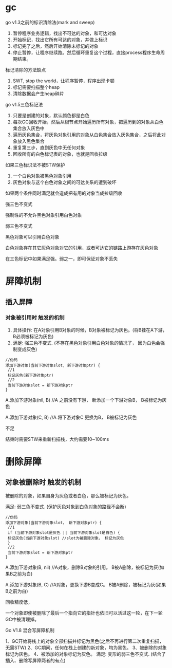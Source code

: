 # gc

go v1.3之前的标识清除法(mark and sweep)

1. 暂停程序业务逻辑，找出不可达的对象，和可达对象
2. 开始标记，找出它所有可达的对象，并做上标识
3. 标记完了之后，然后开始清除未标记的对象
4. 停止暂停，让程序继续跑。然后循环重复这个过程，直接process程序生命周期结束。


标记清除的方法缺点

1. SWT, stop the world，让程序暂停，程序出现卡顿
2. 标记需要扫描整个heap
3. 清除数据会产生heap碎片




go v1.5三色标记法

1. 只要是创建的对象，默认颜色都是白色
2. 每次GC回收开始，然后从根节点开始遍历所有对象，把遍历到的对象从白色集合放入灰色中
3. 遍历灰色集合，将灰色对象引用的对象从白色集合放入灰色集合，之后将此对象放入黑色集合
4. 重复第三步，直到灰色中无任何对象
5. 回收所有的白色标记表的对象，也就是回收拉级


如果三色标识法不被STW保护

1. 一个白色对象被黑色对象引用
2. 灰色对象与这个白色对象之间的可达关系的遭到破坏

如果两个条件同时满足就会造成把有用的对象当成拉级回收




强三色不变式

强制性的不允许黑色对象引用白色对象




弱三色不变式

黑色对象可以引用白色对象

白色对象存在其它灰色对象对它的引用，或者可达它的链路上游存在灰色对象

在三色标记中如果满足强。弱之一，即可保证对象不丢失



# 屏障机制

## 插⼊屏障

### 对象被引⽤时 触发的机制
1. 具体操作: 在A对象引⽤B对象的时候，B对象被标记为灰⾊。(将B挂在A下游，B必须被标记为灰⾊)
2. 满⾜: 强三⾊不变式. (不存在⿊⾊对象引⽤⽩⾊对象的情况了， 因为⽩⾊会强制变成灰⾊)

```
//伪码
添加下游对象(当前下游对象slot, 新下游对象ptr) {
 //1
 标记灰⾊(新下游对象ptr)
 //2 
 当前下游对象slot = 新下游对象ptr
}
```

A.添加下游对象(nil, B) //A 之前没有下游， 新添加⼀个下游对象B， B被标记为灰⾊

A.添加下游对象(C, B) //A 将下游对象C 更换为B， B被标记为灰⾊

不⾜

结束时需要STW来重新扫描栈，⼤约需要10~100ms



# 删除屏障

## 对象被删除时 触发的机制
被删除的对象，如果⾃身为灰⾊或者⽩⾊，那么被标记为灰⾊。

满⾜: 弱三⾊不变式. (保护灰⾊对象到⽩⾊对象的路径不会断)


```
//伪码
添加下游对象(当前下游对象slot， 新下游对象ptr) {
 //1
 if (当前下游对象slot是灰⾊ || 当前下游对象slot是⽩⾊) {
 标记灰⾊(当前下游对象slot) //slot为被删除对象， 标记为灰⾊
 }
 //2
 当前下游对象slot = 新下游对象ptr
}
```


A.添加下游对象(B, nil) //A对象，删除B对象的引⽤。 B被A删除，被标记为灰(如果B之前为⽩)

A.添加下游对象(B, C) //A对象，更换下游B变成C。 B被A删除，被标记为灰(如果B之前为⽩)


回收精度低，

⼀个对象即使被删除了最后⼀个指向它的指针也依旧可以活过这⼀轮，在下⼀轮GC中被清理掉。



Go V1.8 混合写屏障机制

1、GC开始将栈上的对象全部扫描并标记为⿊⾊(之后不再进⾏第⼆次重复扫描，⽆需STW) 
2、GC期间，任何在栈上创建的新对象，均为⿊⾊。
3、被删除的对象标记为灰⾊。
4、被添加的对象标记为灰⾊。
满⾜: 变形的弱三⾊不变式. (结合了插⼊、删除写屏障两者的有点)